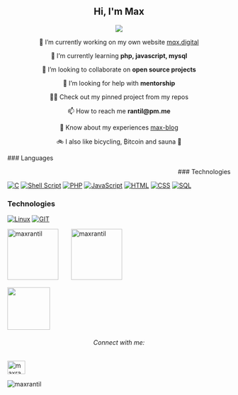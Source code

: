 <h2 align="center">Hi, I'm Max</h2>

<p align="center"><img src="https://readme-typing-svg.herokuapp.com/?lines=A%20passionate%20developer%20from%20Sweden;Student%20of%20school%2042%20-%20Hive%20Helsinki;Always%20learning;And%20unlearning%20〠&font=Fira%20Code&center=true&width=700&height=45&color=3382FF&vCenter=true&size=22"></p>

 <p align="center">🔭 I’m currently working on my own website <a href="https://mqx.digital">mqx.digital</a> </p>

 <p align="center">🌱 I’m currently learning <b>php, javascript, mysql</b> </p>

 <p align="center">👯 I’m looking to collaborate on <b>open source projects</b> </p>

 <p align="center">🤝 I’m looking for help with <b>mentorship</b> </p>

 <p align="center">👨‍💻 Check out my pinned project from my repos </p>

 <p align="center">📫 How to reach me <b>rantil@pm.me</b> </p>

 <p align="center">📄 Know about my experiences <a href="https://max-blog.ghost.io/">max-blog</a> </p>

 <p align="center">🚲 I also like bicycling, ₿itcoin and sauna 🧖 </p>

<p align="left"> ### Languages</p>
<p align="right"> ### Technologies</p>

 <div>
 
 <a href=""> ![C](https://img.shields.io/badge/-C-000?&logo=C)</a>
 <a href=""> ![Shell Script](https://img.shields.io/badge/shell_script-%23121011.svg?style=for-the-badge&logo=gnu-bash&logoColor=white)</a>
 <a href=""> ![PHP](https://img.shields.io/badge/-PHP-000?&logo=PHP)</a>
 <a href=""> ![JavaScript](https://img.shields.io/badge/-JavaScript-000?&logo=JavaScript)</a>
 <a href=""> ![HTML](https://img.shields.io/badge/-HTML-000?&logo=HTML)</a>
 <a href=""> ![CSS](https://img.shields.io/badge/-CSS-000?&logo=CSS)</a>
 <a href=""> ![SQL](https://img.shields.io/badge/-SQL-000?&logo=MySQL)</a>

 ### Technologies

 <a href=""> ![Linux](https://img.shields.io/badge/-Linux-000?&logo=Linux)</a>
 <a href=""> ![GIT](https://img.shields.io/badge/-GIT-000?&logo=GIT)</a>
 
</div>

<p>
 <img src="https://github-readme-stats.vercel.app/api/top-langs?username=maxrantil&show_icons=true&theme=gruvbox&locale=en&layout=compact" alt="maxrantil" float="left" style="height: 12vw; min-width: 140px;"/>
 <img src="https://github-readme-stats.vercel.app/api?username=maxrantil&show_icons=true&theme=gruvbox&locale=en" alt="maxrantil" float="right" style="height: 12vw; min-width: 140px;"/>  
</p>

<p>
 <img src="https://gidigi.com/cdn/love.gif" float="left" style="height: 10vw; min-width: 140px;">
 <h6 align="center"> Connect with me:</h6>
 <a href="https://linkedin.com/in/maxrantil" target="blank"><img align="center" src="https://raw.githubusercontent.com/rahuldkjain/github-profile-readme-generator/master/src/images/icons/Social/linked-in-alt.svg" float="center" alt="maxrantil" height="30" width="40" /></a>

 
 <img src="https://komarev.com/ghpvc/?username=maxrantil&label=views&color=0e75b6&style=flat" alt="maxrantil" float="left"/></a>
</p>
